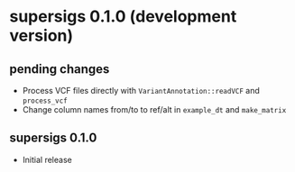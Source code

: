 # supersigs 0.1.0 (development version)

## pending changes

* Process VCF files directly with `VariantAnnotation::readVCF` and `process_vcf`
* Change column names from/to to ref/alt in `example_dt` and `make_matrix`

## supersigs 0.1.0

* Initial release


